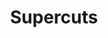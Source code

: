 ---
title: "Supercuts"
url: /portland/supercuts-southwest-beaverton-hillsdale-highway/
shop: Friseur
---